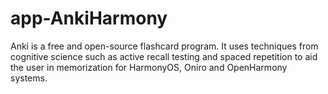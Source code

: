 # app-AnkiHarmony
Anki is a free and open-source flashcard program. It uses techniques from cognitive science such as active recall testing and spaced repetition to aid the user in memorization for HarmonyOS, Oniro and OpenHarmony systems. 
